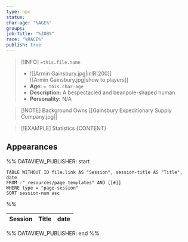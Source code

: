 ```yaml
---
type: npc
status: 
char-age: "%AGE%"
groups: 
job-title: "%JOB%"
race: "%RACE%"
publish: true
---
```


>[!INFO] `=this.file.name`
>- ![[Armin Gainsbury.jpg|inlR|200]]
<br/> [[Armin Gainsbury.jpg|show to players]]
>- **Age:** `= this.char-age`
> - **Description:** A bespectacled and beanpole-shaped human
> - **Personality:** N/A
 
 >[!NOTE] Background
Owns [[Gainsbury Expeditionary Supply Company.jpg]]

 >[!EXAMPLE] Statistics
 > {CONTENT}

## Appearances

%% DATAVIEW_PUBLISHER: start
```dataview
TABLE WITHOUT ID file.link AS "Session", session-title AS "Title", date
FROM -"_resources/page_templates" AND [[#]]
WHERE type = "page-session"
SORT session-num asc
```
%%

| Session | Title | date |
| ------- | ----- | ---- |

%% DATAVIEW_PUBLISHER: end %%